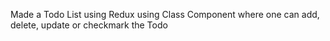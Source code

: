 Made a Todo List using Redux using Class Component where one can add, delete, update or checkmark the Todo

